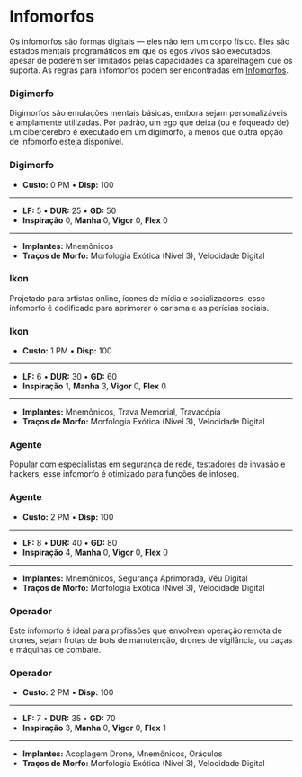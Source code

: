 # Infomorfos

Os infomorfos são formas digitais — eles não tem um corpo físico. Eles são estados mentais programáticos em que os egos vivos são executados, apesar de poderem ser limitados pelas capacidades da aparelhagem que os suporta. As regras para infomorfos podem ser encontradas em [Infomorfos](../13/08-infomorphs.md).

### Digimorfo

Digimorfos são emulações mentais básicas, embora sejam personalizáveis e amplamente utilizadas. Por padrão, um ego que deixa (ou é foqueado de) um cibercérebro é executado em um digimorfo, a menos que outra opção de infomorfo esteja disponível.

<!-- CLEANED blockquote class="indent stat-list" -->

### Digimorfo

- **Custo:** 0&nbsp;PM • **Disp:** 100

---

- **LF:** 5 • **DUR:** 25 • **GD:** 50
- **Inspiração** 0, **Manha** 0, **Vigor** 0, **Flex** 0

---

- **Implantes:** Mnemônicos
- **Traços de Morfo:** Morfologia Exótica (Nível 3), Velocidade Digital

<!-- CLEANED /blockquote -->

### Ikon

Projetado para artistas online, ícones de mídia e socializadores, esse infomorfo é codificado para aprimorar o carisma e as perícias sociais.

<!-- CLEANED blockquote class="indent stat-list" -->

### Ikon

- **Custo:** 1&nbsp;PM • **Disp:** 100

---

- **LF:** 6 • **DUR:** 30 • **GD:** 60
- **Inspiração** 1, **Manha** 3, **Vigor** 0, **Flex** 0

---

- **Implantes:** Mnemônicos, Trava Memorial, Travacópia
- **Traços de Morfo:** Morfologia Exótica (Nível 3), Velocidade Digital

<!-- CLEANED /blockquote -->

<!--sort-->

<!--sort-block-->

### Agente

Popular com especialistas em segurança de rede, testadores de invasão e hackers, esse infomorfo é otimizado para funções de infoseg.

<!-- CLEANED blockquote class="indent stat-list" -->

### Agente

- **Custo:** 2&nbsp;PM • **Disp:** 100

---

- **LF:** 8 • **DUR:** 40 • **GD:** 80
- **Inspiração** 4, **Manha** 0, **Vigor** 0, **Flex** 0

---

- **Implantes:** Mnemônicos, Segurança Aprimorada, Véu Digital
- **Traços de Morfo:** Morfologia Exótica (Nível 3), Velocidade Digital

<!-- CLEANED /blockquote -->

<!--sort-block-->

### Operador

Este infomorfo é ideal para profissões que envolvem operação remota de drones, sejam frotas de bots de manutenção, drones de vigilância, ou caças e máquinas de combate.

<!-- CLEANED blockquote class="indent stat-list" -->

### Operador

- **Custo:** 2&nbsp;PM • **Disp:** 100

---

- **LF:** 7 • **DUR:** 35 • **GD:** 70
- **Inspiração** 3, **Manha** 0, **Vigor** 0, **Flex** 1

---

- **Implantes:** Acoplagem Drone, Mnemônicos, Oráculos
- **Traços de Morfo:** Morfologia Exótica (Nível 3), Velocidade Digital

<!-- CLEANED /blockquote -->

<!--sort-end-->
